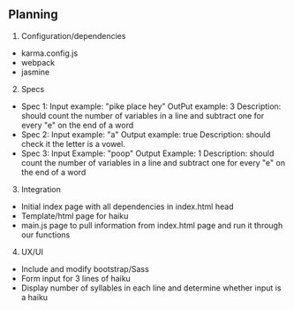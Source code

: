 ## Planning

1. Configuration/dependencies
  * karma.config.js
  * webpack
  * jasmine

2. Specs
  * Spec 1: Input example: "pike place hey"
            OutPut example: 3
            Description: should count the number of variables in a line and subtract one for every "e" on the end of a word
  * Spec 2: Input example: "a"
            Output example: true
            Description: should check it the letter is a vowel.
  * Spec 3: Input Example: "poop"
            Output Example: 1
            Description: should count the number of variables in a line and subtract one for every "e" on the end of a word
3. Integration
  * Initial index page with all dependencies in index.html head
  * Template/html page for haiku
  * main.js page to pull information from index.html page and run it through our functions

4. UX/UI
  * Include and modify bootstrap/Sass
  * Form input for 3 lines of haiku
  * Display number of syllables in each line and determine whether input is a haiku
